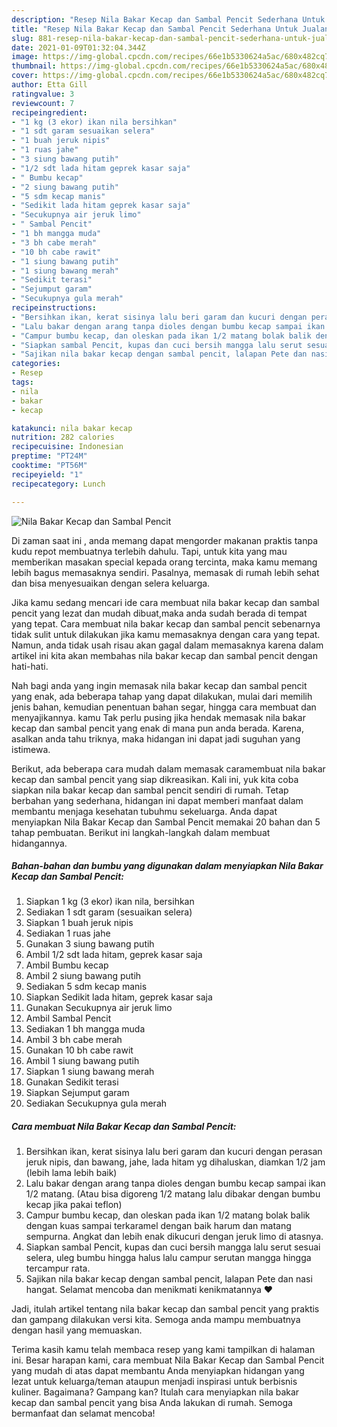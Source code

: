 ```yaml
---
description: "Resep Nila Bakar Kecap dan Sambal Pencit Sederhana Untuk Jualan"
title: "Resep Nila Bakar Kecap dan Sambal Pencit Sederhana Untuk Jualan"
slug: 881-resep-nila-bakar-kecap-dan-sambal-pencit-sederhana-untuk-jualan
date: 2021-01-09T01:32:04.344Z
image: https://img-global.cpcdn.com/recipes/66e1b5330624a5ac/680x482cq70/nila-bakar-kecap-dan-sambal-pencit-foto-resep-utama.jpg
thumbnail: https://img-global.cpcdn.com/recipes/66e1b5330624a5ac/680x482cq70/nila-bakar-kecap-dan-sambal-pencit-foto-resep-utama.jpg
cover: https://img-global.cpcdn.com/recipes/66e1b5330624a5ac/680x482cq70/nila-bakar-kecap-dan-sambal-pencit-foto-resep-utama.jpg
author: Etta Gill
ratingvalue: 3
reviewcount: 7
recipeingredient:
- "1 kg (3 ekor) ikan nila bersihkan"
- "1 sdt garam sesuaikan selera"
- "1 buah jeruk nipis"
- "1 ruas jahe"
- "3 siung bawang putih"
- "1/2 sdt lada hitam geprek kasar saja"
- " Bumbu kecap"
- "2 siung bawang putih"
- "5 sdm kecap manis"
- "Sedikit lada hitam geprek kasar saja"
- "Secukupnya air jeruk limo"
- " Sambal Pencit"
- "1 bh mangga muda"
- "3 bh cabe merah"
- "10 bh cabe rawit"
- "1 siung bawang putih"
- "1 siung bawang merah"
- "Sedikit terasi"
- "Sejumput garam"
- "Secukupnya gula merah"
recipeinstructions:
- "Bersihkan ikan, kerat sisinya lalu beri garam dan kucuri dengan perasan jeruk nipis, dan bawang, jahe, lada hitam yg dihaluskan, diamkan 1/2 jam (lebih lama lebih baik)"
- "Lalu bakar dengan arang tanpa dioles dengan bumbu kecap sampai ikan 1/2 matang. (Atau bisa digoreng 1/2 matang lalu dibakar dengan bumbu kecap jika pakai teflon)"
- "Campur bumbu kecap, dan oleskan pada ikan 1/2 matang bolak balik dengan kuas sampai terkaramel dengan baik harum dan matang sempurna. Angkat dan lebih enak dikucuri dengan jeruk limo di atasnya."
- "Siapkan sambal Pencit, kupas dan cuci bersih mangga lalu serut sesuai selera, uleg bumbu hingga halus lalu campur serutan mangga hingga tercampur rata."
- "Sajikan nila bakar kecap dengan sambal pencit, lalapan Pete dan nasi hangat. Selamat mencoba dan menikmati kenikmatannya ♥️"
categories:
- Resep
tags:
- nila
- bakar
- kecap

katakunci: nila bakar kecap 
nutrition: 282 calories
recipecuisine: Indonesian
preptime: "PT24M"
cooktime: "PT56M"
recipeyield: "1"
recipecategory: Lunch

---
```



![Nila Bakar Kecap dan Sambal Pencit](https://img-global.cpcdn.com/recipes/66e1b5330624a5ac/680x482cq70/nila-bakar-kecap-dan-sambal-pencit-foto-resep-utama.jpg)

Di zaman  saat ini , anda memang dapat mengorder makanan praktis tanpa kudu repot membuatnya terlebih dahulu. Tapi, untuk kita yang mau memberikan masakan special kepada orang tercinta, maka kamu memang lebih bagus memasaknya sendiri. Pasalnya, memasak di rumah lebih sehat dan bisa menyesuaikan dengan selera keluarga.

Jika kamu sedang mencari ide cara membuat nila bakar kecap dan sambal pencit yang lezat dan mudah dibuat,maka anda sudah berada di tempat yang tepat. Cara membuat nila bakar kecap dan sambal pencit  sebenarnya tidak sulit untuk dilakukan jika kamu memasaknya dengan cara yang tepat. Namun, anda tidak usah risau akan gagal dalam memasaknya 
karena dalam artikel ini kita akan membahas nila bakar kecap dan sambal pencit dengan hati-hati.  



Nah bagi anda yang ingin memasak nila bakar kecap dan sambal pencit yang enak, ada beberapa tahap yang dapat dilakukan, mulai dari memilih jenis bahan, kemudian penentuan bahan segar, hingga cara membuat dan menyajikannya. kamu Tak perlu pusing jika hendak memasak nila bakar kecap dan sambal pencit yang enak di mana pun anda berada. Karena, asalkan anda  tahu triknya, maka hidangan ini dapat jadi suguhan yang istimewa.

Berikut, ada beberapa cara mudah dalam memasak caramembuat nila bakar kecap dan sambal pencit yang siap dikreasikan. Kali ini, yuk kita coba siapkan nila bakar kecap dan sambal pencit sendiri di rumah. Tetap berbahan yang sederhana, hidangan ini dapat memberi manfaat dalam membantu menjaga kesehatan tubuhmu sekeluarga. Anda dapat menyiapkan Nila Bakar Kecap dan Sambal Pencit memakai 20 bahan dan 5 tahap pembuatan. Berikut ini langkah-langkah dalam membuat hidangannya.

<!--inarticleads1-->

##### Bahan-bahan dan bumbu yang digunakan dalam menyiapkan Nila Bakar Kecap dan Sambal Pencit:

1. Siapkan 1 kg (3 ekor) ikan nila, bersihkan
1. Sediakan 1 sdt garam (sesuaikan selera)
1. Siapkan 1 buah jeruk nipis
1. Sediakan 1 ruas jahe
1. Gunakan 3 siung bawang putih
1. Ambil 1/2 sdt lada hitam, geprek kasar saja
1. Ambil  Bumbu kecap
1. Ambil 2 siung bawang putih
1. Sediakan 5 sdm kecap manis
1. Siapkan Sedikit lada hitam, geprek kasar saja
1. Gunakan Secukupnya air jeruk limo
1. Ambil  Sambal Pencit
1. Sediakan 1 bh mangga muda
1. Ambil 3 bh cabe merah
1. Gunakan 10 bh cabe rawit
1. Ambil 1 siung bawang putih
1. Siapkan 1 siung bawang merah
1. Gunakan Sedikit terasi
1. Siapkan Sejumput garam
1. Sediakan Secukupnya gula merah




<!--inarticleads2-->

##### Cara membuat Nila Bakar Kecap dan Sambal Pencit:

1. Bersihkan ikan, kerat sisinya lalu beri garam dan kucuri dengan perasan jeruk nipis, dan bawang, jahe, lada hitam yg dihaluskan, diamkan 1/2 jam (lebih lama lebih baik)
1. Lalu bakar dengan arang tanpa dioles dengan bumbu kecap sampai ikan 1/2 matang. (Atau bisa digoreng 1/2 matang lalu dibakar dengan bumbu kecap jika pakai teflon)
1. Campur bumbu kecap, dan oleskan pada ikan 1/2 matang bolak balik dengan kuas sampai terkaramel dengan baik harum dan matang sempurna. Angkat dan lebih enak dikucuri dengan jeruk limo di atasnya.
1. Siapkan sambal Pencit, kupas dan cuci bersih mangga lalu serut sesuai selera, uleg bumbu hingga halus lalu campur serutan mangga hingga tercampur rata.
1. Sajikan nila bakar kecap dengan sambal pencit, lalapan Pete dan nasi hangat. Selamat mencoba dan menikmati kenikmatannya ♥️




Jadi, itulah artikel tentang  nila bakar kecap dan sambal pencit  yang praktis dan gampang dilakukan versi kita. Semoga anda mampu membuatnya dengan hasil yang memuaskan. 

Terima kasih kamu telah membaca resep yang kami tampilkan di halaman ini. Besar harapan kami, cara membuat  Nila Bakar Kecap dan Sambal Pencit yang mudah di atas dapat membantu Anda menyiapkan hidangan yang lezat untuk keluarga/teman ataupun menjadi inspirasi untuk berbisnis kuliner. Bagaimana? Gampang kan? Itulah cara menyiapkan nila bakar kecap dan sambal pencit yang bisa Anda lakukan di rumah. Semoga bermanfaat dan selamat mencoba!

